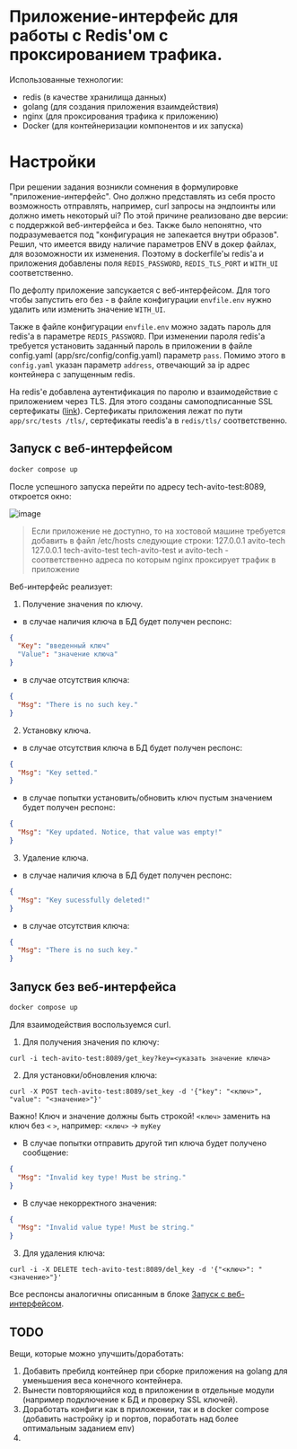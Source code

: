 # Приложение-интерфейс для работы с Redis'ом с проксированием трафика.

Использованные технологии:
- redis (в качестве хранилища данных)
- golang (для создания приложения взаимдействия)
- nginx (для проксирования трафика к приложению)
- Docker (для контейнеризации компонентов и их запуска)

# Настройки
При решении задания возникли сомнения в формулировке "приложение-интерфейс". Оно должно представлять из себя просто возможность отправлять, например, curl запросы на эндпоинты или должно иметь некоторый ui? По этой причине реализовано две версии: с поддержкой веб-интерфейса и без. Также было непонятно, что подразумевается под "конфигурация не запекается внутри образов". Решил, что имеется ввиду наличие параметров ENV в докер файлах, для возоможности их изменения. Поэтому в dockerfile'ы redis'a и приложения добавлены поля `REDIS_PASSWORD`, `REDIS_TLS_PORT` и `WITH_UI` соответственно.

По дефолту приложение запсукается с веб-интерфейсом. Для того чтобы запустить его без - в файле конфигурации `envfile.env` нужно удалить или изменить значение `WITH_UI`.

Также в файле конфигурации `envfile.env` можно задать пароль для redis'a в параметре `REDIS_PASSWORD`. При изменении пароля redis'а требуется установить заданный пароль в приложении в файле config.yaml (app/src/config/config.yaml) параметр `pass`. Помимо этого в `config.yaml` указан параметр `address`, отвечающий за ip адрес контейнера с запущенным redis. 

На redis'е добавлена аутентификация по паролю и взаимодействие с приложением через TLS. Для этого созданы самоподписанные SSL сертефикаты ([link](https://www.youtube.com/watch?v=SZENu4kzZe0)). Сертефикаты приложения лежат по пути` app/src/tests
/tls/`, сертефикаты reedis'a в `redis/tls/` соответственно.

## Запуск с веб-интерфейсом <a name="with_ui"></a>
```sh
docker compose up
```
После успешного запуска перейти по адресу tech-avito-test:8089, откроется окно:

![image](https://github.com/Dvorfin/avito.tech_intership/assets/70969469/619c5c82-1ee2-45cf-8974-056c950f2d06)


> Если приложение не доступно, то на хостовой машине требуется добавить в файл /etc/hosts следующие строки:
> 127.0.0.1 avito-tech
> 127.0.0.1 tech-avito-test
tech-avito-test и avito-tech - соответственно адреса по которым nginx проксирует трафик в приложение


Веб-интерфейс реализует:

1) Получение значения по ключу.
- в случае наличия ключа в БД будет получен респонс:
```json
{
  "Key": "введенный ключ"
  "Value": "значение ключа"
}
```
- в случае отсутствия ключа:
```json
{
  "Msg": "There is no such key."
}
```

2) Установку ключа.
- в случае отсутствия ключа в БД будет получен респонс:
```json
{
  "Msg": "Key setted."
}
```

- в случае попытки установить/обновить ключ пустым значением будет получен респонс:
```json
{
  "Msg": "Key updated. Notice, that value was empty!"
}
```

3) Удаление ключа.
- в случае наличия ключа в БД будет получен респонс:
```json
{
  "Msg": "Key sucessfully deleted!"
}
```

- в случае отсутствия ключа:
```json
{
  "Msg": "There is no such key."
}
```


## Запуск без веб-интерфейса
```sh
docker compose up
```
Для взаимодействия воспользуемся curl.
1) Для получения значения по ключу:
```curl
curl -i tech-avito-test:8089/get_key?key=<указать значение ключа>
```

2) Для установки/обновления ключа:
```curl
curl -X POST tech-avito-test:8089/set_key -d '{"key": "<ключ>", "value": "<значение>"}'
```
Важно! Ключ и значение должны быть строкой!
`<ключ>` заменить на ключ без `<` `>`, например: `<ключ>` -> `myKey`
 
- В случае попытки отправить другой тип ключа будет получено сообщение:
```json
{
  "Msg": "Invalid key type! Must be string."
}
```
- В случае некорректного значения:
```json
{
  "Msg": "Invalid value type! Must be string."
}
```

3) Для удаления ключа:
```curl
curl -i -X DELETE tech-avito-test:8089/del_key -d '{"<ключ>": "<значение>"}'
```

Все респонсы аналогичны описанным в блоке [Запуск с веб-интерфейсом](#with_ui).


## TODO
Вещи, которые можно улучшить/доработать:
1) Добавить пребилд контейнер при сборке приложения на golang для уменьшения веса конечного контейнера.
2) Вынести повторяющийся код в приложении в отдельные модули (например подключение к БД и проверку SSL ключей).
2) Доработать конфиги как в приложении, так и в docker compose (добавить настройку ip и портов, поработать над более оптимальным заданием env)
3) 

